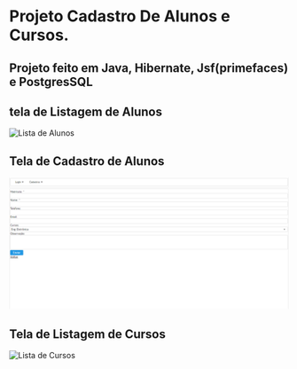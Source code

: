 # Projeto Cadastro De Alunos e Cursos.

## Projeto feito em Java, Hibernate, Jsf(primefaces) e PostgresSQL

## tela de Listagem de Alunos
![Lista de Alunos](https://github.com/Andrefes565/.NETMvc-CadastroDeAunos/blob/master/Lista%20de%20Alunos.png)

## Tela de Cadastro de Alunos
![Cadastro de Alunos](https://github.com/Andrefes565/ProjetoAlunoJSF/blob/master/Cadastro%20De%20Alunos.png)


## Tela de Listagem de Cursos
![Lista de Cursos](https://github.com/Andrefes565/.NETMvc-CadastroDeAunos/blob/master/Lista%20de%20Alunos.png)
